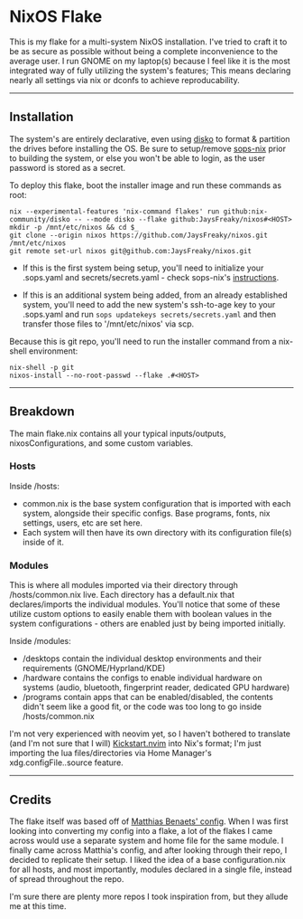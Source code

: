 # NixOS Flake
This is my flake for a multi-system NixOS installation. I've tried to craft it to be as secure as possible without being a complete inconvenience to the average user. I run GNOME on my laptop(s) because I feel like it is the most integrated way of fully utilizing the system's features; This means declaring nearly all settings via nix or dconfs to achieve reproducability.

---
## Installation
The system's are entirely declarative, even using [disko](https://github.com/nix-community/disko) to format & partition the drives before installing the OS. Be sure to setup/remove [sops-nix](https://github.com/Mic92/sops-nix) prior to building the system, or else you won't be able to login, as the user password is stored as a secret.

To deploy this flake, boot the installer image and run these commands as root:

```
nix --experimental-features 'nix-command flakes' run github:nix-community/disko -- --mode disko --flake github:JaysFreaky/nixos#<HOST>
mkdir -p /mnt/etc/nixos && cd $_
git clone --origin nixos https://github.com/JaysFreaky/nixos.git /mnt/etc/nixos
git remote set-url nixos git@github.com:JaysFreaky/nixos.git
```

* If this is the first system being setup, you'll need to initialize your .sops.yaml and secrets/secrets.yaml - check sops-nix's [instructions](https://github.com/Mic92/sops-nix?tab=readme-ov-file#usage-example).

* If this is an additional system being added, from an already established system, you'll need to add the new system's ssh-to-age key to your .sops.yaml and run `sops updatekeys secrets/secrets.yaml` and then transfer those files to '/mnt/etc/nixos' via scp.

Because this is git repo, you'll need to run the installer command from a nix-shell environment:

```
nix-shell -p git
nixos-install --no-root-passwd --flake .#<HOST>
```

---
## Breakdown
The main flake.nix contains all your typical inputs/outputs, nixosConfigurations, and some custom variables.

### Hosts
Inside /hosts:

* common.nix is the base system configuration that is imported with each system, alongside their specific configs. Base programs, fonts, nix settings, users, etc are set here.
* Each system will then have its own directory with its configuration file(s) inside of it.

### Modules
This is where all modules imported via their directory through /hosts/common.nix live. Each directory has a default.nix that declares/imports the individual modules. You'll notice that some of these utilize custom options to easily enable them with boolean values in the system configurations - others are enabled just by being imported initially.

Inside /modules:

* /desktops contain the individual desktop environments and their requirements (GNOME/Hyprland/KDE)
* /hardware contains the configs to enable individual hardware on systems (audio, bluetooth, fingerprint reader, dedicated GPU hardware)
* /programs contain apps that can be enabled/disabled, the contents didn't seem like a good fit, or the code was too long to go inside /hosts/common.nix

I'm not very experienced with neovim yet, so I haven't bothered to translate (and I'm not sure that I will) [Kickstart.nvim](https://github.com/nvim-lua/kickstart.nvim) into Nix's format; I'm just importing the lua files/directories via Home Manager's xdg.configFile.<name>.source feature.

---
## Credits
The flake itself was based off of [Matthias Benaets' config](https://github.com/MatthiasBenaets/nixos-config). When I was first looking into converting my config into a flake, a lot of the flakes I came across would use a separate system and home file for the same module. I finally came across Matthia's config, and after looking through their repo, I decided to replicate their setup. I liked the idea of a base configuration.nix for all hosts, and most importantly, modules declared in a single file, instead of spread throughout the repo.

I'm sure there are plenty more repos I took inspiration from, but they allude me at this time.
